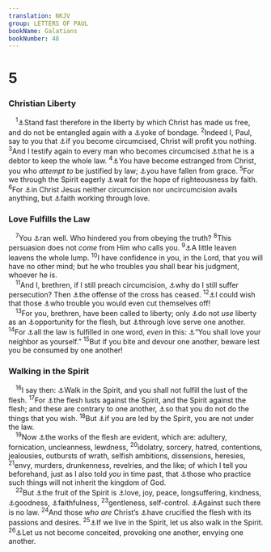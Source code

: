 ```yaml
---
translation: NKJV
group: LETTERS OF PAUL
bookName: Galatians 
bookNumber: 48
---
```


<div class="title"><h1>5</h1><h3>Christian Liberty</h3></div>
<span class="verse ga_5_1"> <sup>1</sup><a data-toggle="tooltip" data-placement="bottom" title="Phil. 4:1">⚓</a>Stand fast therefore in the liberty by which Christ has made us free, and do not be entangled again with a <a data-toggle="tooltip" data-placement="bottom" title="Acts 15:10; Gal. 2:4">⚓</a>yoke of bondage. </span>
<span class="verse ga_5_2"><sup>2</sup>Indeed I, Paul, say to you that <a data-toggle="tooltip" data-placement="bottom" title="Acts 15:1; Gal. 5:3, 6, 11">⚓</a>if you become circumcised, Christ will profit you nothing. </span>
<span class="verse ga_5_3"><sup>3</sup>And I testify again to every man who becomes circumcised <a data-toggle="tooltip" data-placement="bottom" title="(Deut. 27:26; Rom. 2:25; Gal. 3:10)">⚓</a>that he is a debtor to keep the whole law. </span>
<span class="verse ga_5_4"><sup>4</sup><a data-toggle="tooltip" data-placement="bottom" title="(Rom. 9:31)">⚓</a>You have become estranged from Christ, you who <i>attempt</i> <i>to</i> be justified by law; <a data-toggle="tooltip" data-placement="bottom" title="Heb. 12:15; 2 Pet. 3:17">⚓</a>you have fallen from grace. </span>
<span class="verse ga_5_5"><sup>5</sup>For we through the Spirit eagerly <a data-toggle="tooltip" data-placement="bottom" title="Rom. 8:24">⚓</a>wait for the hope of righteousness by faith. </span>
<span class="verse ga_5_6"><sup>6</sup>For <a data-toggle="tooltip" data-placement="bottom" title="(1 Cor. 7:19; Gal. 6:15; Col. 3:11)">⚓</a>in Christ Jesus neither circumcision nor uncircumcision avails anything, but <a data-toggle="tooltip" data-placement="bottom" title="Col. 1:4; 1 Thess. 1:3; (James 2:18, 20, 22)">⚓</a>faith working through love.<br/></span>
<div class="title"><h3>Love Fulfills the Law</h3></div>
<span class="verse ga_5_7"> <sup>7</sup>You <a data-toggle="tooltip" data-placement="bottom" title="1 Cor. 9:24">⚓</a>ran well. Who hindered you from obeying the truth? </span>
<span class="verse ga_5_8"><sup>8</sup>This persuasion does not <i>come</i> from Him who calls you. </span>
<span class="verse ga_5_9"><sup>9</sup><a data-toggle="tooltip" data-placement="bottom" title="1 Cor. 5:6">⚓</a>A little leaven leavens the whole lump. </span>
<span class="verse ga_5_10"><sup>10</sup>I have confidence in you, in the Lord, that you will have no other mind; but he who troubles you shall bear his judgment, whoever he is.<br/></span>
<span class="verse ga_5_11"> <sup>11</sup>And I, brethren, if I still preach circumcision, <a data-toggle="tooltip" data-placement="bottom" title="1 Cor. 15:30">⚓</a>why do I still suffer persecution? Then <a data-toggle="tooltip" data-placement="bottom" title="Rom. 9:33; (1 Cor. 1:23)">⚓</a>the offense of the cross has ceased. </span>
<span class="verse ga_5_12"><sup>12</sup><a data-toggle="tooltip" data-placement="bottom" title="Josh. 7:25">⚓</a>I could wish that those <a data-toggle="tooltip" data-placement="bottom" title="Acts 15:1, 2">⚓</a>who trouble you would even cut themselves off!<br/></span>
<span class="verse ga_5_13"> <sup>13</sup>For you, brethren, have been called to liberty; only <a data-toggle="tooltip" data-placement="bottom" title="(Rom. 8:2); 1 Cor. 8:9; Gal. 5:1">⚓</a>do not <i>use</i> liberty as an <a data-toggle="tooltip" data-placement="bottom" title="Rom. 6:1; 1 Pet. 2:16">⚓</a>opportunity for the flesh, but <a data-toggle="tooltip" data-placement="bottom" title="1 Cor. 9:19; Eph. 5:21">⚓</a>through love serve one another. </span>
<span class="verse ga_5_14"><sup>14</sup>For <a data-toggle="tooltip" data-placement="bottom" title="Matt. 7:12; 22:40; Rom. 13:8, 10; Gal. 6:2">⚓</a>all the law is fulfilled in one word, <i>even</i> in this: <a data-toggle="tooltip" data-placement="bottom" title="Lev. 19:18; Matt. 22:39; Rom. 13:9">⚓</a>“You shall love your neighbor as yourself.” </span>
<span class="verse ga_5_15"><sup>15</sup>But if you bite and devour one another, beware lest you be consumed by one another!<br/></span>
<div class="title"><h3>Walking in the Spirit</h3></div>
<span class="verse ga_5_16"> <sup>16</sup>I say then: <a data-toggle="tooltip" data-placement="bottom" title="Rom. 6:12">⚓</a>Walk in the Spirit, and you shall not fulfill the lust of the flesh. </span>
<span class="verse ga_5_17"><sup>17</sup>For <a data-toggle="tooltip" data-placement="bottom" title="Rom. 7:18, 22, 23; 8:5">⚓</a>the flesh lusts against the Spirit, and the Spirit against the flesh; and these are contrary to one another, <a data-toggle="tooltip" data-placement="bottom" title="Rom. 7:15">⚓</a>so that you do not do the things that you wish. </span>
<span class="verse ga_5_18"><sup>18</sup>But <a data-toggle="tooltip" data-placement="bottom" title="(Rom. 6:14; 7:4; 8:14; 1 Tim. 1:9)">⚓</a>if you are led by the Spirit, you are not under the law.<br/></span>
<span class="verse ga_5_19"> <sup>19</sup>Now <a data-toggle="tooltip" data-placement="bottom" title="Rom. 1:26–31; Eph. 5:3, 11; 2 Tim. 3:2–4">⚓</a>the works of the flesh are evident, which are: adultery, fornication, uncleanness, lewdness, </span>
<span class="verse ga_5_20"><sup>20</sup>idolatry, sorcery, hatred, contentions, jealousies, outbursts of wrath, selfish ambitions, dissensions, heresies, </span>
<span class="verse ga_5_21"><sup>21</sup>envy, murders, drunkenness, revelries, and the like; of which I tell you beforehand, just as I also told <i>you</i> in time past, that <a data-toggle="tooltip" data-placement="bottom" title="1 Cor. 6:9, 10">⚓</a>those who practice such things will not inherit the kingdom of God.<br/></span>
<span class="verse ga_5_22"> <sup>22</sup>But <a data-toggle="tooltip" data-placement="bottom" title="(John 15:2)">⚓</a>the fruit of the Spirit is <a data-toggle="tooltip" data-placement="bottom" title="(Rom. 5:1–5; 1 Cor. 13:4; Col. 3:12–15)">⚓</a>love, joy, peace, longsuffering, kindness, <a data-toggle="tooltip" data-placement="bottom" title="Rom. 15:14">⚓</a>goodness, <a data-toggle="tooltip" data-placement="bottom" title="1 Cor. 13:7">⚓</a>faithfulness, </span>
<span class="verse ga_5_23"><sup>23</sup>gentleness, self-control. <a data-toggle="tooltip" data-placement="bottom" title="1 Tim. 1:9">⚓</a>Against such there is no law. </span>
<span class="verse ga_5_24"><sup>24</sup>And those <i>who</i> <i>are</i> Christ’s <a data-toggle="tooltip" data-placement="bottom" title="Rom. 6:6; (Gal. 2:20; 6:14)">⚓</a>have crucified the flesh with its passions and desires. </span>
<span class="verse ga_5_25"><sup>25</sup><a data-toggle="tooltip" data-placement="bottom" title="(Rom. 8:4, 5)">⚓</a>If we live in the Spirit, let us also walk in the Spirit. </span>
<span class="verse ga_5_26"><sup>26</sup><a data-toggle="tooltip" data-placement="bottom" title="Phil. 2:3">⚓</a>Let us not become conceited, provoking one another, envying one another.<br/></span>
